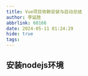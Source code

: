 ```yaml
---
title: Vue项目依赖安装与启动总结
author: 李延胜
abbrlink: 60166
date: 2024-05-11 01:24:29
hide: true
tags:
---
```

## 安装nodejs环境